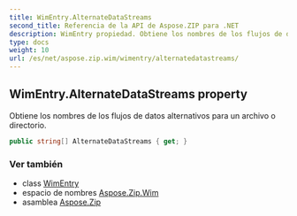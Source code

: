 ```yaml
---
title: WimEntry.AlternateDataStreams
second_title: Referencia de la API de Aspose.ZIP para .NET
description: WimEntry propiedad. Obtiene los nombres de los flujos de datos alternativos para un archivo o directorio.
type: docs
weight: 10
url: /es/net/aspose.zip.wim/wimentry/alternatedatastreams/
---
```

## WimEntry.AlternateDataStreams property

Obtiene los nombres de los flujos de datos alternativos para un archivo o directorio.

```csharp
public string[] AlternateDataStreams { get; }
```

### Ver también

* class [WimEntry](../)
* espacio de nombres [Aspose.Zip.Wim](../../wimentry/)
* asamblea [Aspose.Zip](../../../)



